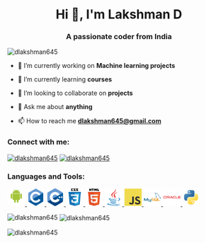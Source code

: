 <h1 align="center">Hi 👋, I'm Lakshman D</h1>
<h3 align="center">A passionate coder from India</h3>

<p align="left"> <img src="https://komarev.com/ghpvc/?username=dlakshman645&label=Profile%20views&color=0e75b6&style=flat" alt="dlakshman645" /> </p>

- 🔭 I’m currently working on **Machine learning projects**

- 🌱 I’m currently learning **courses**

- 👯 I’m looking to collaborate on **projects**

- 💬 Ask me about **anything**

- 📫 How to reach me **dlakshman645@gmail.com**

<h3 align="left">Connect with me:</h3>
<p align="left">
<a href="https://www.leetcode.com/dlakshman645" target="blank"><img align="center" src="https://raw.githubusercontent.com/rahuldkjain/github-profile-readme-generator/master/src/images/icons/Social/leet-code.svg" alt="dlakshman645" height="30" width="40" /></a>
<a href="https://auth.geeksforgeeks.org/user/dlakshman645" target="blank"><img align="center" src="https://raw.githubusercontent.com/rahuldkjain/github-profile-readme-generator/master/src/images/icons/Social/geeks-for-geeks.svg" alt="dlakshman645" height="30" width="40" /></a>
</p>

<h3 align="left">Languages and Tools:</h3>
<p align="left"> <a href="https://developer.android.com" target="_blank" rel="noreferrer"> <img src="https://raw.githubusercontent.com/devicons/devicon/master/icons/android/android-original-wordmark.svg" alt="android" width="40" height="40"/> </a> <a href="https://www.cprogramming.com/" target="_blank" rel="noreferrer"> <img src="https://raw.githubusercontent.com/devicons/devicon/master/icons/c/c-original.svg" alt="c" width="40" height="40"/> </a> <a href="https://www.w3schools.com/cpp/" target="_blank" rel="noreferrer"> <img src="https://raw.githubusercontent.com/devicons/devicon/master/icons/cplusplus/cplusplus-original.svg" alt="cplusplus" width="40" height="40"/> </a> <a href="https://www.w3schools.com/css/" target="_blank" rel="noreferrer"> <img src="https://raw.githubusercontent.com/devicons/devicon/master/icons/css3/css3-original-wordmark.svg" alt="css3" width="40" height="40"/> </a> <a href="https://www.w3.org/html/" target="_blank" rel="noreferrer"> <img src="https://raw.githubusercontent.com/devicons/devicon/master/icons/html5/html5-original-wordmark.svg" alt="html5" width="40" height="40"/> </a> <a href="https://www.java.com" target="_blank" rel="noreferrer"> <img src="https://raw.githubusercontent.com/devicons/devicon/master/icons/java/java-original.svg" alt="java" width="40" height="40"/> </a> <a href="https://developer.mozilla.org/en-US/docs/Web/JavaScript" target="_blank" rel="noreferrer"> <img src="https://raw.githubusercontent.com/devicons/devicon/master/icons/javascript/javascript-original.svg" alt="javascript" width="40" height="40"/> </a> <a href="https://www.mysql.com/" target="_blank" rel="noreferrer"> <img src="https://raw.githubusercontent.com/devicons/devicon/master/icons/mysql/mysql-original-wordmark.svg" alt="mysql" width="40" height="40"/> </a> <a href="https://www.oracle.com/" target="_blank" rel="noreferrer"> <img src="https://raw.githubusercontent.com/devicons/devicon/master/icons/oracle/oracle-original.svg" alt="oracle" width="40" height="40"/> </a> <a href="https://www.python.org" target="_blank" rel="noreferrer"> <img src="https://raw.githubusercontent.com/devicons/devicon/master/icons/python/python-original.svg" alt="python" width="40" height="40"/> </a> </p>

<p><img align="left" src="https://github-readme-stats.vercel.app/api/top-langs?username=dlakshman645&show_icons=true&locale=en&layout=compact" alt="dlakshman645" /></p>

<p>&nbsp;<img align="center" src="https://github-readme-stats.vercel.app/api?username=dlakshman645&show_icons=true&locale=en" alt="dlakshman645" /></p>

<p><img align="center" src="https://github-readme-streak-stats.herokuapp.com/?user=dlakshman645&" alt="dlakshman645" /></p>

